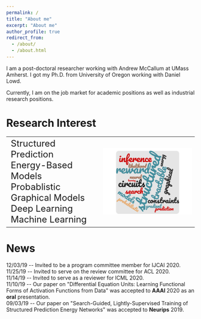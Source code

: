 ```yaml
---
permalink: /
title: "About me"
excerpt: "About me"
author_profile: true
redirect_from: 
  - /about/
  - /about.html
---
```


I am a post-doctoral researcher working with Andrew McCallum at UMass Amherst.
I got my Ph.D. from University of Oregon working with Daniel Lowd.

Currently, I am on the job market for academic positions as well as industrial research positions. 

# Research Interest
<table style="border-collapse: collapse; border: none;"><tr style="border: none;"><td width="50%" style="border: none; font-size: 18pt; vertical-align:top;" valign="top">
Structured Prediction <br>
Energy-Based Models <br>
Probablistic Graphical Models <br>
Deep Learning <br>
Machine Learning <br>
  </td> <td width="50%" style="border: none;" align="left"><img src="/images/pedram_cloud.png"/></td> </tr></table>

# News
12/03/19 -- Invited to be a program committee member for IJCAI 2020. <br>
11/25/19 -- Invited to serve on the review committee for ACL 2020. <br>
11/14/19 -- Invited to serve as a reviewer for ICML 2020. <br>
11/10/19 -- Our paper on "Differential Equation Units: Learning Functional Forms of Activation Functions from Data" was accepted to <b>AAAI </b> 2020 as an <b>oral</b> presentation. <br>
09/03/19 -- Our paper on "Search-Guided, Lightly-Supervised Training of Structured Prediction Energy Networks" was accepted to <b>Neurips</b> 2019. <br>



